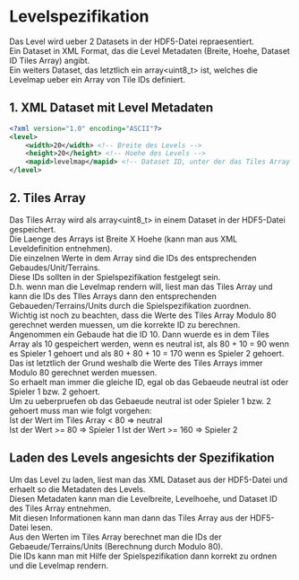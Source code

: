 # Levelspezifikation

Das Level wird ueber 2 Datasets in der HDF5-Datei repraesentiert.  
Ein Dataset in XML Format, das die Level Metadaten (Breite, Hoehe, Dataset ID Tiles Array) angibt.  
Ein weiters Dataset, das letztlich ein array<uint8_t> ist, welches die Levelmap ueber ein Array von Tile IDs definiert.

## 1. XML Dataset mit Level Metadaten
```xml
<?xml version="1.0" encoding="ASCII"?>
<level>
    <width>20</width> <!-- Breite des Levels -->
    <height>20</height> <!-- Hoehe des Levels -->
    <mapid>levelmap</mapid> <!-- Dataset ID, unter der das Tiles Array gespeichert ist -->
</level>
```

## 2. Tiles Array
Das Tiles Array wird als array<uint8_t> in einem Dataset in der HDF5-Datei gespeichert.  
Die Laenge des Arrays ist Breite X Hoehe (kann man aus XML Leveldefinition entnehmen).  
Die einzelnen Werte in dem Array sind die IDs des entsprechenden Gebaudes/Unit/Terrains.  
Diese IDs sollten in der Spielspezifikation festgelegt sein.  
D.h. wenn man die Levelmap rendern will, liest man das Tiles Array und kann die IDs des TIles Arrays
dann den entsprechenden Gebaueden/Terrains/Units durch die Spielspezifikation zuordnen.  
Wichtig ist noch zu beachten, dass die Werte des Tiles Array Modulo 80 gerechnet werden muessen, um 
die korrekte ID zu berechnen.  
Angenommen ein Gebaude hat die ID 10. Dann wuerde es in dem Tiles Array als 10 gespeichert werden, wenn es neutral ist,
als 80 + 10 = 90 wenn es Spieler 1 gehoert und als 80 + 80 + 10 = 170 wenn es Spieler 2 gehoert.  
Das ist letztlich der Grund weshalb die Werte des Tiles Arrays immer Modulo 80 gerechnet werden muessen.  
So erhaelt man immer die gleiche ID, egal ob das Gebaeude neutral ist oder Spieler 1 bzw. 2 gehoert.  
Um zu ueberpruefen ob das Gebaeude neutral ist oder Spieler 1 bzw. 2 gehoert muss man wie folgt vorgehen:  
Ist der Wert im Tiles Array < 80 => neutral  
Ist der Wert               >= 80 => Spieler 1
Ist der Wert              >= 160 => Spieler 2

## Laden des Levels angesichts der Spezifikation
Um das Level zu laden, liest man das XML Dataset aus der HDF5-Datei und erhaelt so die Metadaten des Levels.  
Diesen Metadaten kann man die Levelbreite, Levelhoehe, und Dataset ID des Tiles Array entnehmen.  
Mit diesen Informationen kann man dann das Tiles Array aus der HDF5-Datei lesen.  
Aus den Werten im Tiles Array berechnet man die IDs der Gebaeude/Terrains/Units (Berechnung durch Modulo 80).  
Die IDs kann man mit Hilfe der Spielspezifikation dann korrekt zu ordnen und die Levelmap rendern.

